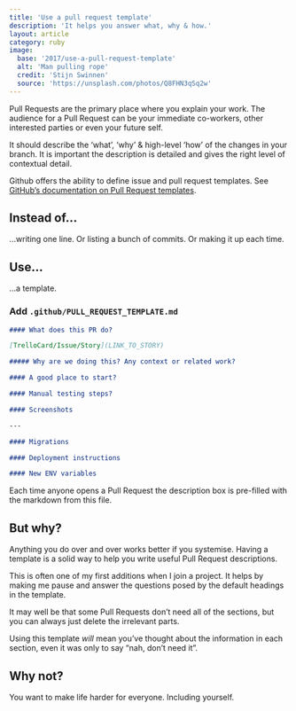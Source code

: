 ```yaml
---
title: 'Use a pull request template'
description: 'It helps you answer what, why & how.'
layout: article
category: ruby
image:
  base: '2017/use-a-pull-request-template'
  alt: 'Man pulling rope'
  credit: 'Stijn Swinnen'
  source: 'https://unsplash.com/photos/Q8FHN3qSq2w'
---
```


Pull Requests are the primary place where you explain your work. The audience for a Pull Request can be your immediate co-workers, other interested parties or even your future self.

It should describe the ‘what’, ‘why’ & high-level ‘how’ of the changes in your branch. It is important the description is detailed and gives the right level of contextual detail.

Github offers the ability to define issue and pull request templates. See [GitHub’s documentation on Pull Request templates](https://help.github.com/articles/creating-a-pull-request-template-for-your-repository/).

## Instead of…

…writing one line. Or listing a bunch of commits. Or making it up each time.

## Use…

…a template.

### Add `.github/PULL_REQUEST_TEMPLATE.md`

```md
#### What does this PR do?

[TrelloCard/Issue/Story](LINK_TO_STORY)

##### Why are we doing this? Any context or related work?

#### A good place to start?

#### Manual testing steps?

#### Screenshots

---

#### Migrations

#### Deployment instructions

#### New ENV variables
```

Each time anyone opens a Pull Request the description box is pre-filled with the markdown from this file.


## But why?

Anything you do over and over works better if you systemise. Having a template is a solid way to help you write useful Pull Request descriptions.

This is often one of my first additions when I join a project. It helps by making me pause and answer the questions posed by the default headings in the template.

It may well be that some Pull Requests don’t need all of the sections, but you can always just delete the irrelevant parts.

Using this template _will_ mean you’ve thought about the information in each section, even it was only to say “nah, don’t need it”.


## Why not?

You want to make life harder for everyone. Including yourself.
